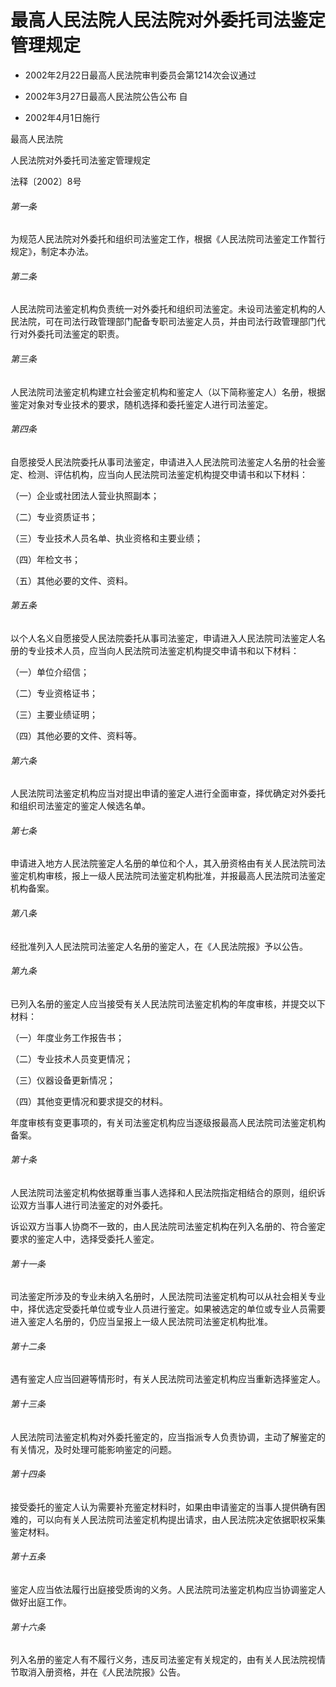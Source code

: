 # 最高人民法院人民法院对外委托司法鉴定管理规定

- 2002年2月22日最高人民法院审判委员会第1214次会议通过

- 2002年3月27日最高人民法院公告公布 自

- 2002年4月1日施行

<!-- INFO END -->

最高人民法院

人民法院对外委托司法鉴定管理规定

法释〔2002〕8号

###### 第一条

为规范人民法院对外委托和组织司法鉴定工作，根据《人民法院司法鉴定工作暂行规定》，制定本办法。

###### 第二条

人民法院司法鉴定机构负责统一对外委托和组织司法鉴定。未设司法鉴定机构的人民法院，可在司法行政管理部门配备专职司法鉴定人员，并由司法行政管理部门代行对外委托司法鉴定的职责。

###### 第三条

人民法院司法鉴定机构建立社会鉴定机构和鉴定人（以下简称鉴定人）名册，根据鉴定对象对专业技术的要求，随机选择和委托鉴定人进行司法鉴定。

###### 第四条

自愿接受人民法院委托从事司法鉴定，申请进入人民法院司法鉴定人名册的社会鉴定、检测、评估机构，应当向人民法院司法鉴定机构提交申请书和以下材料：

（一）企业或社团法人营业执照副本；

（二）专业资质证书；

（三）专业技术人员名单、执业资格和主要业绩；

（四）年检文书；

（五）其他必要的文件、资料。

###### 第五条

以个人名义自愿接受人民法院委托从事司法鉴定，申请进入人民法院司法鉴定人名册的专业技术人员，应当向人民法院司法鉴定机构提交申请书和以下材料：

（一）单位介绍信；

（二）专业资格证书；

（三）主要业绩证明；

（四）其他必要的文件、资料等。

###### 第六条

人民法院司法鉴定机构应当对提出申请的鉴定人进行全面审查，择优确定对外委托和组织司法鉴定的鉴定人候选名单。

###### 第七条

申请进入地方人民法院鉴定人名册的单位和个人，其入册资格由有关人民法院司法鉴定机构审核，报上一级人民法院司法鉴定机构批准，并报最高人民法院司法鉴定机构备案。

###### 第八条

经批准列入人民法院司法鉴定人名册的鉴定人，在《人民法院报》予以公告。

###### 第九条

已列入名册的鉴定人应当接受有关人民法院司法鉴定机构的年度审核，并提交以下材料：

（一）年度业务工作报告书；

（二）专业技术人员变更情况；

（三）仪器设备更新情况；

（四）其他变更情况和要求提交的材料。

年度审核有变更事项的，有关司法鉴定机构应当逐级报最高人民法院司法鉴定机构备案。

###### 第十条

人民法院司法鉴定机构依据尊重当事人选择和人民法院指定相结合的原则，组织诉讼双方当事人进行司法鉴定的对外委托。

诉讼双方当事人协商不一致的，由人民法院司法鉴定机构在列入名册的、符合鉴定要求的鉴定人中，选择受委托人鉴定。

###### 第十一条

司法鉴定所涉及的专业未纳入名册时，人民法院司法鉴定机构可以从社会相关专业中，择优选定受委托单位或专业人员进行鉴定。如果被选定的单位或专业人员需要进入鉴定人名册的，仍应当呈报上一级人民法院司法鉴定机构批准。

###### 第十二条

遇有鉴定人应当回避等情形时，有关人民法院司法鉴定机构应当重新选择鉴定人。

###### 第十三条

人民法院司法鉴定机构对外委托鉴定的，应当指派专人负责协调，主动了解鉴定的有关情况，及时处理可能影响鉴定的问题。

###### 第十四条

接受委托的鉴定人认为需要补充鉴定材料时，如果由申请鉴定的当事人提供确有困难的，可以向有关人民法院司法鉴定机构提出请求，由人民法院决定依据职权采集鉴定材料。

###### 第十五条

鉴定人应当依法履行出庭接受质询的义务。人民法院司法鉴定机构应当协调鉴定人做好出庭工作。

###### 第十六条

列入名册的鉴定人有不履行义务，违反司法鉴定有关规定的，由有关人民法院视情节取消入册资格，并在《人民法院报》公告。
